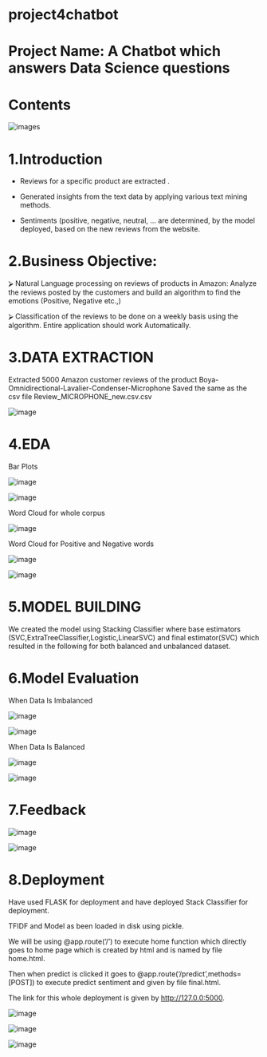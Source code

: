 # project4chatbot

# Project Name: A Chatbot which answers Data Science questions

# Contents

![images](https://user-images.githubusercontent.com/71720761/130487556-ecd64332-3ad7-4aa3-9c12-efcdda802433.png)


# 1.Introduction

* Reviews for a specific product are extracted . 

* Generated  insights from the text data by applying various text mining methods. 

* Sentiments (positive, negative, neutral, … are determined, by the model deployed, based on the new reviews from the website.  

# 2.Business Objective:

⮚	Natural Language processing on reviews of products in Amazon: Analyze the reviews posted by the customers and build an algorithm to find the emotions (Positive, Negative etc.,)

⮚	Classification of the reviews to be done on a weekly basis using the algorithm. Entire application should work Automatically.

# 3.DATA EXTRACTION

Extracted 5000 Amazon customer reviews of the product Boya-Omnidirectional-Lavalier-Condenser-Microphone
Saved the same as the csv file Review_MICROPHONE_new.csv.csv

![image](https://user-images.githubusercontent.com/71720761/113474730-58718180-948f-11eb-8501-70572642482b.png)

# 4.EDA

Bar Plots

![image](https://user-images.githubusercontent.com/71720761/113474846-f9f8d300-948f-11eb-8288-c481fee6d3ad.png)

![image](https://user-images.githubusercontent.com/71720761/113474857-0bda7600-9490-11eb-8fd1-d3fd2810d1e4.png)

Word Cloud for whole corpus

![image](https://user-images.githubusercontent.com/71720761/113474879-2b719e80-9490-11eb-9d6e-8f998321e65a.png)

Word Cloud for Positive and Negative words

![image](https://user-images.githubusercontent.com/71720761/113474908-55c35c00-9490-11eb-8b80-5b34adb88f4e.png)

![image](https://user-images.githubusercontent.com/71720761/113474912-5956e300-9490-11eb-95d2-9e4a0445901e.png)

# 5.MODEL BUILDING

We created the model using Stacking Classifier where base estimators (SVC,ExtraTreeClassifier,Logistic,LinearSVC) and final estimator(SVC) which resulted in the following for both balanced and unbalanced dataset.

# 6.Model Evaluation

When Data Is Imbalanced

![image](https://user-images.githubusercontent.com/71720761/113474980-b0f54e80-9490-11eb-8665-d008a94ccb90.png)

![image](https://user-images.githubusercontent.com/71720761/113474983-b6529900-9490-11eb-99c2-b65e42d834b9.png)

When Data Is Balanced

![image](https://user-images.githubusercontent.com/71720761/113474999-c9fdff80-9490-11eb-9d30-b5b5313c7ab4.png)

![image](https://user-images.githubusercontent.com/71720761/113475001-cd918680-9490-11eb-9e54-d83b0e084aeb.png)

# 7.Feedback

![image](https://user-images.githubusercontent.com/71720761/113475027-e437dd80-9490-11eb-9fd1-bc7f60ba2352.png)

![image](https://user-images.githubusercontent.com/71720761/113475030-e7cb6480-9490-11eb-99ce-214bbf683c18.png)

# 8.Deployment

Have used FLASK for deployment and have deployed Stack Classifier for deployment.

TFIDF and Model as been loaded in disk using pickle.

We will be using @app.route(‘/’) to execute home function which directly goes to home page which is created by html and is named by file home.html.

Then when predict is clicked it goes to @app.route(‘/predict’,methods=[POST]) to execute predict sentiment and given by file final.html.

The link for this whole deployment is given by http://127.0.0:5000.

![image](https://user-images.githubusercontent.com/71720761/113475064-12b5b880-9491-11eb-84fe-596a36be706b.png)

![image](https://user-images.githubusercontent.com/71720761/113475065-16493f80-9491-11eb-8eb9-2bf98ff6e417.png)


![image](https://user-images.githubusercontent.com/71720761/113475071-1fd2a780-9491-11eb-8776-66bbe2ca4be6.png)
